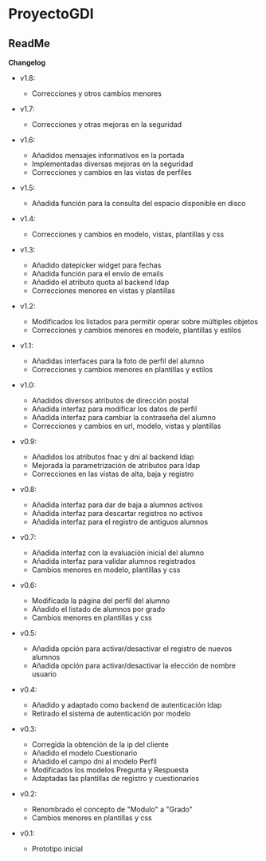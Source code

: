 ProyectoGDI
==============

ReadMe
--------------

**Changelog**

- v1.8:
	- Correcciones y otros cambios menores

- v1.7:
	- Correcciones y otras mejoras en la seguridad

- v1.6:
	- Añadidos mensajes informativos en la portada 
	- Implementadas diversas mejoras en la seguridad
	- Correcciones y cambios en las vistas de perfiles

- v1.5:
	- Añadida función para la consulta del espacio disponible en disco

- v1.4:
	- Correcciones y cambios en modelo, vistas, plantillas y css

- v1.3:
	- Añadido datepicker widget para fechas
	- Añadida función para el envío de emails
	- Añadido el atributo quota al backend ldap
	- Correcciones menores en vistas y plantillas

- v1.2:
	- Modificados los listados para permitir operar sobre múltiples objetos
	- Correcciones y cambios menores en modelo, plantillas y estilos

- v1.1:
	- Añadidas interfaces para la foto de perfil del alumno
	- Correcciones y cambios menores en plantillas y estilos

- v1.0:
	- Añadidos diversos atributos de dirección postal
	- Añadida interfaz para modificar los datos de perfil
	- Añadida interfaz para cambiar la contraseña del alumno
	- Correcciones y cambios en url, modelo, vistas y plantillas

- v0.9:
	- Añadidos los atributos fnac y dni al backend ldap
	- Mejorada la parametrización de atributos para ldap
	- Correcciones en las vistas de alta, baja y registro

- v0.8:
	- Añadida interfaz para dar de baja a alumnos activos
	- Añadida interfaz para descartar registros no activos
	- Añadida interfaz para el registro de antiguos alumnos

- v0.7:
	- Añadida interfaz con la evaluación inicial del alumno
	- Añadida interfaz para validar alumnos registrados
	- Cambios menores en modelo, plantillas y css

- v0.6:
	- Modificada la página del perfil del alumno
	- Añadido el listado de alumnos por grado
	- Cambios menores en plantillas y css

- v0.5:
	- Añadida opción para activar/desactivar el registro de nuevos alumnos
	- Añadida opción para activar/desactivar la elección de nombre usuario

- v0.4:
	- Añadido y adaptado como backend de autenticación ldap
	- Retirado el sistema de autenticación por modelo

- v0.3:
	- Corregida la obtención de la ip del cliente
	- Añadido el modelo Cuestionario
	- Añadido el campo dni al modelo Perfil
	- Modificados los modelos Pregunta y Respuesta
	- Adaptadas las plantillas de registro y cuestionarios

- v0.2:
	- Renombrado el concepto de "Modulo" a "Grado"
	- Cambios menores en plantillas y css

- v0.1:
	- Prototipo inicial
